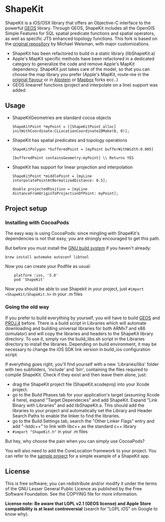 # ShapeKit


ShapeKit is a iOS/OSX library that offers an Objective-C interface to the powerful [GEOS](http://trac.osgeo.org/geos/) library.
Through GEOS, ShapeKit includes all the OpenGIS Simple Features for SQL spatial predicate functions and spatial operators, as well as specific JTS enhanced topology functions.
This fork is based on the [original repository](https://github.com/mweisman/ShapeKit) by Michael Weisman, with major customizations.
- ShapeKit has been refactored to build in a static library (libShapeKit.a)
- Apple's MapKit specific methods have been refactored in a dedicated category to generalize the code and remove Apple's MapKit dependency. ShapeKit just takes care of the model, so that you can choose the map library you prefer (Apple's MapKit, route-me in the [original flavour](https://github.com/route-me/route-me) or in [Alpstein](http://github.com/Alpstein) or [Mapbox](https://github.com/mapbox/mapbox-ios-sdk) forks ecc..)
- GEOS linearref functions (project and interpolate on a line) support was added


## Usage

* ShapeKitGeometries are standard cocoa objects

	`ShapeKitPoint *myPoint = [[ShapeKitPoint alloc] initWithCoordinate:CLLocationCoordinate2DMake(0, 0)];`

* ShapeKit has spatial predicates and topology operations

	`ShapeKitPolygon *bufferedPoint = [myPoint bufferWithWidth:0.005]`
	
	`[bufferedPoint containsGeometry:myPoint] \\ Returns YES`

* ShapeKit has support for linear projection and interpolation 

	`ShapeKitPoint *middlePoint = [myLine interpolatePointAtNormalizedDistance: 0.5];`

	`double projectedPosition = [myLine distanceFromOriginToProjectionOfPoint: myPoint];`


## Project setup

### Installing with CocoaPods
The easy way is using CocoaPods: since mingling with ShapeKit's dependencies is not that easy, you are strongly encouraged to get this path.

But before you must install the [GNU build system](http://en.wikipedia.org/wiki/GNU_build_system) if you haven't already:

```
brew install automake autoconf libtool
```

Now you can create your Podfile as usual:
```
	platform :ios, '5.0'
	pod 'ShapeKit'
```

Now you should be able to use Shapekit in your project, just `#import <ShapeKit/ShapeKit.h>` in your .m files

### Going the old way
If you prefer to build everything by yourself, you will have to build [GEOS](http://trac.osgeo.org/geos/) and [PROJ.4](http://proj.osgeo.org/) before. 
There is a build script in Libraries which will automate downloading and building universal libraries for both ARMv7 and x86 (simulator) and will copy the libraries and headers to the ShapeKit library directory. To use it, simply run the build\_libs.sh script in the Libraries directory to install the libraries.
Depending on build environment, it may be necessary to change the iOS SDK link version in build\_ios configuration script. 

If everything goes right, you'll find yourself with a new 'Libraries/libs' folder with two subfolders, 'include' and 'bin', containing the files required to compile ShapeKit. 
Check if they exist and then leave them alone, just: 
- drag the ShapeKit project file (ShapeKit.xcodeproj) into your Xcode project. 
- go to the Build Phases tab for your application's target (assuming Xcode 4 here), expand "Target Dependecies" and add ShapeKit. Expand "Link Binary with Libraries" and add libShapeKit.a. This should add the libraries to your project and automatically set the Library and Header Search Paths to enable the linker to find the libraries. 
- go to the Build Settings tab, search the "Other Linker Flags" entry and add "-lstdc++" to link with libc++ as the standard c++ library
- `#import "ShapeKit.h"` in your .m files

But hey, why choose the pain when you can simply use CocoaPods?

You will also need to add the CoreLocation framework to your project. 
You can refer to the [sample project](https://github.com/andreacremaschi/ShapeKitDemo) for a simple example of a ShapeKit app.

## License

This is free software; you can redistribute and/or modify it under the terms of the GNU Lesser General Public Licence as published by the Free Software Foundation. See the COPYING file for more information.

**License note: Be aware that LGPL v2.1 (GEOS license) and Apple Store compatibility is at least controversial** (search for "LGPL iOS" on Google to know why).
